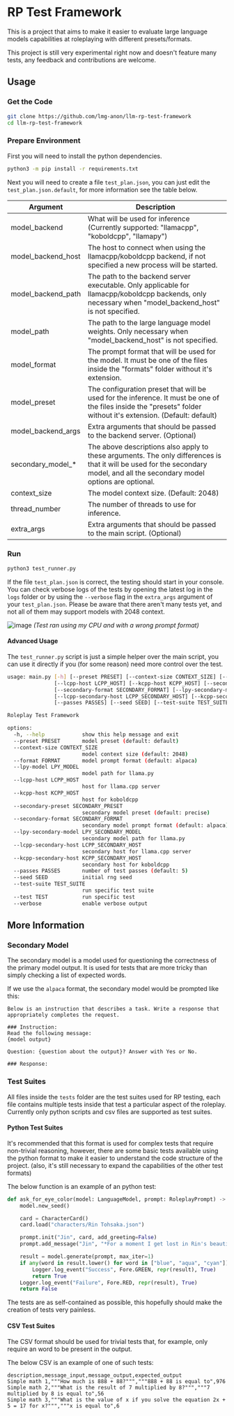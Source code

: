 # RP Test Framework

This is a project that aims to make it easier to evaluate large language models capabilities at roleplaying with different presets/formats.

This project is still very experimental right now and doesn't feature many tests, any feedback and contributions are welcome.

## Usage

### Get the Code

```bash
git clone https://github.com/lmg-anon/llm-rp-test-framework
cd llm-rp-test-framework
```

### Prepare Environment

First you will need to install the python dependencies.

```bash
python3 -m pip install -r requirements.txt
```

Next you will need to create a file `test_plan.json`, you can just edit the `test_plan.json.default`, for more information see the table below.

| Argument | Description |
| --- | --- |
| model_backend | What will be used for inference (Currently supported: "llamacpp", "koboldcpp", "llamapy") |
| model_backend_host | The host to connect when using the llamacpp/koboldcpp backend, if not specified a new process will be started. |
| model_backend_path | The path to the backend server executable. Only applicable for llamacpp/koboldcpp backends, only necessary when "model_backend_host" is not specified. |
| model_path | The path to the large language model weights. Only necessary when "model_backend_host" is not specified. |
| model_format | The prompt format that will be used for the model. It must be one of the files inside the "formats" folder without it's extension. |
| model_preset | The configuration preset that will be used for the inference. It must be one of the files inside the "presets" folder without it's extension. (Default: default) |
| model_backend_args | Extra arguments that should be passed to the backend server. (Optional) |
| secondary_model_* | The above descriptions also apply to these arguments. The only differences is that it will be used for the secondary model, and all the secondary model options are optional. |
| context_size | The model context size. (Default: 2048) |
| thread_number | The number of threads to use for inference. |
| extra_args | Extra arguments that should be passed to the main script. (Optional) |

### Run

```bash
python3 test_runner.py
```

If the file `test_plan.json` is correct, the testing should start in your console. You can check verbose logs of the tests by opening the latest log in the `logs` folder or by using the `--verbose` flag in the `extra_args` argument of your `test_plan.json`.
Please be aware that there aren't many tests yet, and not all of them may support models with 2048 context.

![image](https://github.com/lmg-anon/llm-rp-test-framework/assets/139719567/27ee651e-03e1-45aa-8cef-cfa387ce6ff4)
*(Test ran using my CPU and with a wrong prompt format)*

#### Advanced Usage

The `test_runner.py` script is just a simple helper over the main script, you can use it directly if you (for some reason) need more control over the test.

```bash
usage: main.py [-h] [--preset PRESET] [--context-size CONTEXT_SIZE] [--format FORMAT] [--lpy-model LPY_MODEL]
               [--lcpp-host LCPP_HOST] [--kcpp-host KCPP_HOST] [--secondary-preset SECONDARY_PRESET]
               [--secondary-format SECONDARY_FORMAT] [--lpy-secondary-model LPY_SECONDARY_MODEL]
               [--lcpp-secondary-host LCPP_SECONDARY_HOST] [--kcpp-secondary-host KCPP_SECONDARY_HOST]
               [--passes PASSES] [--seed SEED] [--test-suite TEST_SUITE] [--test TEST] [--verbose]

Roleplay Test Framework

options:
  -h, --help            show this help message and exit
  --preset PRESET       model preset (default: default)
  --context-size CONTEXT_SIZE
                        model context size (default: 2048)
  --format FORMAT       model prompt format (default: alpaca)
  --lpy-model LPY_MODEL
                        model path for llama.py
  --lcpp-host LCPP_HOST
                        host for llama.cpp server
  --kcpp-host KCPP_HOST
                        host for koboldcpp
  --secondary-preset SECONDARY_PRESET
                        secondary model preset (default: precise)
  --secondary-format SECONDARY_FORMAT
                        secondary model prompt format (default: alpaca)
  --lpy-secondary-model LPY_SECONDARY_MODEL
                        secondary model path for llama.py
  --lcpp-secondary-host LCPP_SECONDARY_HOST
                        secondary host for llama.cpp server
  --kcpp-secondary-host KCPP_SECONDARY_HOST
                        secondary host for koboldcpp
  --passes PASSES       number of test passes (default: 5)
  --seed SEED           initial rng seed
  --test-suite TEST_SUITE
                        run specific test suite
  --test TEST           run specific test
  --verbose             enable verbose output
```

## More Information

### Secondary Model

The secondary model is a model used for questioning the correctness of the primary model output. It is used for tests that are more tricky than simply checking a list of expected words.

If we use the `alpaca` format, the secondary model would be prompted like this:
```
Below is an instruction that describes a task. Write a response that appropriately completes the request.

### Instruction:
Read the following message:
{model output}

Question: {question about the output}? Answer with Yes or No.

### Response:
```

### Test Suites

All files inside the `tests` folder are the test suites used for RP testing, each file contains multiple tests inside that test a particular aspect of the roleplay.
Currently only python scripts and csv files are supported as test suites.

#### Python Test Suites

It's recommended that this format is used for complex tests that require non-trivial reasoning, however, there are some basic tests available using the python format to make it easier to understand the code structure of the project. (also, it's still necessary to expand the capabilities of the other test formats)

The below function is an example of an python test:

```py
def ask_for_eye_color(model: LanguageModel, prompt: RoleplayPrompt) -> bool:
    model.new_seed()

    card = CharacterCard()
    card.load("characters/Rin Tohsaka.json")

    prompt.init("Jin", card, add_greeting=False)
    prompt.add_message("Jin", "*For a moment I get lost in Rin's beautiful eyes. They are a nice tone of")

    result = model.generate(prompt, max_iter=1)
    if any(word in result.lower() for word in ["blue", "aqua", "cyan"]):
        Logger.log_event("Success", Fore.GREEN, repr(result), True)
        return True
    Logger.log_event("Failure", Fore.RED, repr(result), True)
    return False
```

The tests are as self-contained as possible, this hopefully should make the creation of tests very painless.

#### CSV Test Suites

The CSV format should be used for trivial tests that, for example, only require an word to be present in the output.

The below CSV is an example of one of such tests:

```csv
description,message_input,message_output,expected_output
Simple math 1,"""How much is 888 + 88?""","""888 + 88 is equal to",976
Simple math 2,"""What is the result of 7 multiplied by 8?""","""7 multiplied by 8 is equal to",56
Simple math 3,"""What is the value of x if you solve the equation 2x + 5 = 17 for x?""","""x is equal to",6
```
